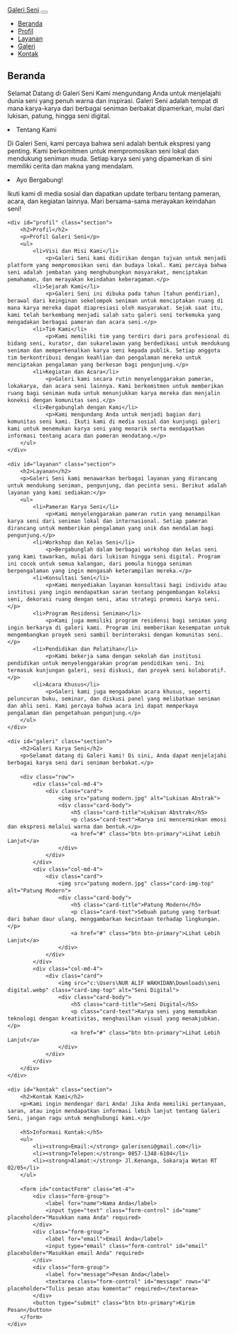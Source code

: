 <!DOCTYPE html>
<html lang="id">
<head>
    <meta charset="UTF-8">
    <meta name="viewport" content="width=device-width, initial-scale=1.0">
    <title>Galeri Seni</title>
    <link href="https://stackpath.bootstrapcdn.com/bootstrap/4.5.2/css/bootstrap.min.css" rel="stylesheet">
    <link rel="stylesheet" href="css/styles.css">
</head>
<body>

<nav class="navbar navbar-expand-lg navbar-light bg-light">
    <a class="navbar-brand" href="#">Galeri Seni</a>
    <button class="navbar-toggler" type="button" data-toggle="collapse" data-target="#navbarNav" aria-controls="navbarNav" aria-expanded="false" aria-label="Toggle navigation">
        <span class="navbar-toggler-icon"></span>
    </button>
    <div class="collapse navbar-collapse" id="navbarNav">
        <ul class="navbar-nav">
            <li class="nav-item active">
                <a class="nav-link" href="#beranda">Beranda</a>
            </li>
            <li class="nav-item">
                <a class="nav-link" href="#profil">Profil</a>
            </li>
            <li class="nav-item">
                <a class="nav-link" href="#layanan">Layanan</a>
            </li>
            <li class="nav-item">
                <a class="nav-link" href="#galeri">Galeri</a>
            </li>
            <li class="nav-item">
                <a class="nav-link" href="#kontak">Kontak</a>
            </li>
        </ul>
    </div>
</nav>

<div class="container mt-5">
    <div id="beranda" class="section">
        <h2>Beranda</h2>
        <p>Selamat Datang di Galeri Seni Kami mengundang Anda untuk menjelajahi dunia seni yang penuh warna dan inspirasi. Galeri Seni adalah tempat di mana karya-karya dari berbagai seniman berbakat dipamerkan, mulai dari lukisan, patung, hingga seni digital.</p>
        <li>Tentang Kami</li>
            <p>Di Galeri Seni, kami percaya bahwa seni adalah bentuk ekspresi yang penting. Kami berkomitmen untuk mempromosikan seni lokal dan mendukung seniman muda. Setiap karya seni yang dipamerkan di sini memiliki cerita dan makna yang mendalam.</p>
        <li>Ayo Bergabung!</li>
            <p>Ikuti kami di media sosial dan dapatkan update terbaru tentang pameran, acara, dan kegiatan lainnya. Mari bersama-sama merayakan keindahan seni!</p>
    </div>

    <div id="profil" class="section">
        <h2>Profil</h2>
        <p>Profil Galeri Seni</p>
        <ul>
            <li>Visi dan Misi Kami</li>
                <p>Galeri Seni kami didirikan dengan tujuan untuk menjadi platform yang mempromosikan seni dan budaya lokal. Kami percaya bahwa seni adalah jembatan yang menghubungkan masyarakat, menciptakan pemahaman, dan merayakan keindahan keberagaman.</p>
            <li>Sejarah Kami</li>
                <p>Galeri Seni ini dibuka pada tahun [tahun pendirian], berawal dari keinginan sekelompok seniman untuk menciptakan ruang di mana karya mereka dapat diapresiasi oleh masyarakat. Sejak saat itu, kami telah berkembang menjadi salah satu galeri seni terkemuka yang mengadakan berbagai pameran dan acara seni.</p>
            <li>Tim Kami</li>
                <p>Kami memiliki tim yang terdiri dari para profesional di bidang seni, kurator, dan sukarelawan yang berdedikasi untuk mendukung seniman dan memperkenalkan karya seni kepada publik. Setiap anggota tim berkontribusi dengan keahlian dan pengalaman mereka untuk menciptakan pengalaman yang berkesan bagi pengunjung.</p>
            <li>Kegiatan dan Acara</li>
                <p>Galeri kami secara rutin menyelenggarakan pameran, lokakarya, dan acara seni lainnya. Kami berkomitmen untuk memberikan ruang bagi seniman muda untuk menunjukkan karya mereka dan menjalin koneksi dengan komunitas seni.</p>
            <li>Bergabunglah dengan Kami</li>
                <p>Kami mengundang Anda untuk menjadi bagian dari komunitas seni kami. Ikuti kami di media sosial dan kunjungi galeri kami untuk menemukan karya seni yang menarik serta mendapatkan informasi tentang acara dan pameran mendatang.</p>
        </ul>
    </div>

    <div id="layanan" class="section">
        <h2>Layanan</h2>
        <p>Galeri Seni kami menawarkan berbagai layanan yang dirancang untuk mendukung seniman, pengunjung, dan pecinta seni. Berikut adalah layanan yang kami sediakan:</p>
        <ul>
            <li>Pameran Karya Seni</li>
                <p>Kami menyelenggarakan pameran rutin yang menampilkan karya seni dari seniman lokal dan internasional. Setiap pameran dirancang untuk memberikan pengalaman yang unik dan mendalam bagi pengunjung.</p>
            <li>Workshop dan Kelas Seni</li>
                <p>Bergabunglah dalam berbagai workshop dan kelas seni yang kami tawarkan, mulai dari lukisan hingga seni digital. Program ini cocok untuk semua kalangan, dari pemula hingga seniman berpengalaman yang ingin mengasah keterampilan mereka.</p>
            <li>Konsultasi Seni</li>
                <p>Kami menyediakan layanan konsultasi bagi individu atau institusi yang ingin mendapatkan saran tentang pengembangan koleksi seni, dekorasi ruang dengan seni, atau strategi promosi karya seni.</p>
            <li>Program Residensi Seniman</li>
                <p>Kami juga memiliki program residensi bagi seniman yang ingin berkarya di galeri kami. Program ini memberikan kesempatan untuk mengembangkan proyek seni sambil berinteraksi dengan komunitas seni.</p>
            <li>Pendidikan dan Pelatihan</li>
                <p>Kami bekerja sama dengan sekolah dan institusi pendidikan untuk menyelenggarakan program pendidikan seni. Ini termasuk kunjungan galeri, sesi diskusi, dan proyek seni kolaboratif.</p>
            <li>Acara Khusus</li>
                <p>Galeri kami juga mengadakan acara khusus, seperti peluncuran buku, seminar, dan diskusi panel yang melibatkan seniman dan ahli seni. Kami percaya bahwa acara ini dapat memperkaya pengalaman dan pengetahuan pengunjung.</p>
        </ul>
    </div>

    <div id="galeri" class="section">
        <h2>Galeri Karya Seni</h2>
        <p>Selamat datang di Galeri kami! Di sini, Anda dapat menjelajahi berbagai karya seni dari seniman berbakat.</p>
    
        <div class="row">
            <div class="col-md-4">
                <div class="card">
                    <img src="patung modern.jpg" alt="Lukisan Abstrak">
                    <div class="card-body">
                        <h5 class="card-title">Lukisan Abstrak</h5>
                        <p class="card-text">Karya ini mencerminkan emosi dan ekspresi melalui warna dan bentuk.</p>
                        <a href="#" class="btn btn-primary">Lihat Lebih Lanjut</a>
                    </div>
                </div>
            </div>
            <div class="col-md-4">
                <div class="card">
                    <img src="patung modern.jpg" class="card-img-top" alt="Patung Modern">
                    <div class="card-body">
                        <h5 class="card-title">Patung Modern</h5>
                        <p class="card-text">Sebuah patung yang terbuat dari bahan daur ulang, menggambarkan kecintaan terhadap lingkungan.</p>
                        <a href="#" class="btn btn-primary">Lihat Lebih Lanjut</a>
                    </div>
                </div>
            </div>
            <div class="col-md-4">
                <div class="card">
                    <img src="c:\Users\NUR ALIF WAKHIDAN\Downloads\seni digital.webp" class="card-img-top" alt="Seni Digital">
                    <div class="card-body">
                        <h5 class="card-title">Seni Digital</h5>
                        <p class="card-text">Karya seni yang memadukan teknologi dengan kreativitas, menghasilkan visual yang menakjubkan.</p>
                        <a href="#" class="btn btn-primary">Lihat Lebih Lanjut</a>
                    </div>
                </div>
            </div>
        </div>
    </div>    

    <div id="kontak" class="section">
        <h2>Kontak Kami</h2>
        <p>Kami ingin mendengar dari Anda! Jika Anda memiliki pertanyaan, saran, atau ingin mendapatkan informasi lebih lanjut tentang Galeri Seni, jangan ragu untuk menghubungi kami.</p>
        
        <h5>Informasi Kontak:</h5>
        <ul>
            <li><strong>Email:</strong> galeriseni@gmail.com</li>
            <li><strong>Telepon:</strong> 0857-1348-6104</li>
            <li><strong>Alamat:</strong> Jl.Kenanga, Sokaraja Wetan RT 02/05</li>
        </ul>
    
        <form id="contactForm" class="mt-4">
            <div class="form-group">
                <label for="name">Nama Anda</label>
                <input type="text" class="form-control" id="name" placeholder="Masukkan nama Anda" required>
            </div>
            <div class="form-group">
                <label for="email">Email Anda</label>
                <input type="email" class="form-control" id="email" placeholder="Masukkan email Anda" required>
            </div>
            <div class="form-group">
                <label for="message">Pesan Anda</label>
                <textarea class="form-control" id="message" rows="4" placeholder="Tulis pesan atau komentar" required></textarea>
            </div>
            <button type="submit" class="btn btn-primary">Kirim Pesan</button>
        </form>
    </div>
    
<script src="https://code.jquery.com/jquery-3.5.1.slim.min.js"></script>
<script src="https://cdn.jsdelivr.net/npm/@popperjs/core@2.9.3/dist/umd/popper.min.js"></script>
<script src="https://stackpath.bootstrapcdn.com/bootstrap/4.5.2/js/bootstrap.min.js"></script>
<script src="js/script.js"></script>
</body>
</html>
